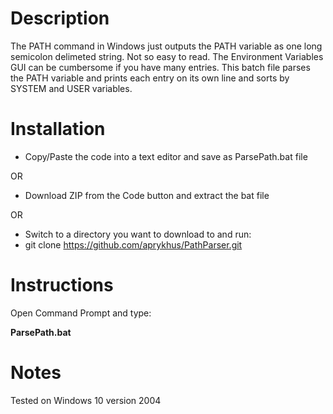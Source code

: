 # Description
The PATH command in Windows just outputs the PATH variable as one long semicolon delimeted string. Not so easy to read. The Environment Variables GUI can be cumbersome if you have many entries. This batch file parses the PATH variable and prints each entry on its own line and sorts by SYSTEM and USER variables.
# Installation
* Copy/Paste the code into a text editor and save as ParsePath.bat file

OR
* Download ZIP from the Code button and extract the bat file

OR
* Switch to a directory you want to download to and run:
* git clone https://github.com/aprykhus/PathParser.git
# Instructions
Open Command Prompt and type:

**ParsePath.bat**
# Notes
Tested on Windows 10 version 2004